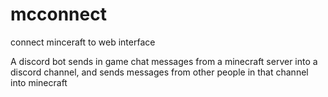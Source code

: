 # mcconnect
connect minceraft to web interface

A discord bot sends in game chat messages from a minecraft server into a discord channel, and sends messages from other people in that channel into minecraft


